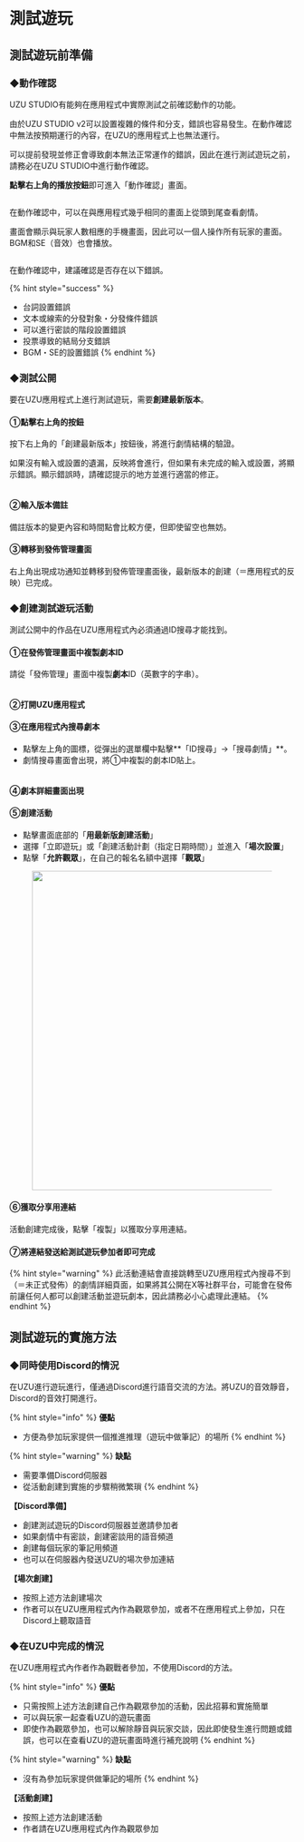 # 測試遊玩

## 測試遊玩前準備

### ◆動作確認

UZU STUDIO有能夠在應用程式中實際測試之前確認動作的功能。

由於UZU STUDIO v2可以設置複雜的條件和分支，錯誤也容易發生。在動作確認中無法按預期運行的內容，在UZU的應用程式上也無法運行。

可以提前發現並修正會導致劇本無法正常運作的錯誤，因此在進行測試遊玩之前，請務必在UZU STUDIO中進行動作確認。

**點擊右上角的播放按鈕**即可進入「動作確認」畫面。

<figure><img src="../../.gitbook/assets/image (44).png" alt=""><figcaption></figcaption></figure>

在動作確認中，可以在與應用程式幾乎相同的畫面上從頭到尾查看劇情。

畫面會顯示與玩家人數相應的手機畫面，因此可以一個人操作所有玩家的畫面。BGM和SE（音效）也會播放。

<figure><img src="../../.gitbook/assets/image (45).png" alt=""><figcaption></figcaption></figure>

在動作確認中，建議確認是否存在以下錯誤。

{% hint style="success" %}
* 台詞設置錯誤
* 文本或線索的分發對象・分發條件錯誤
* 可以進行密談的階段設置錯誤
* 投票導致的結局分支錯誤
* BGM・SE的設置錯誤
{% endhint %}

### ◆測試公開

要在UZU應用程式上進行測試遊玩，需要**創建最新版本**。

#### **①點擊右上角的按鈕**

按下右上角的「創建最新版本」按鈕後，將進行劇情結構的驗證。

如果沒有輸入或設置的遺漏，反映將會進行，但如果有未完成的輸入或設置，將顯示錯誤。顯示錯誤時，請確認提示的地方並進行適當的修正。

<figure><img src="../../.gitbook/assets/image (43).png" alt=""><figcaption></figcaption></figure>

#### ②輸入版本備註

備註版本的變更內容和時間點會比較方便，但即使留空也無妨。

#### ③轉移到發佈管理畫面

右上角出現成功通知並轉移到發佈管理畫面後，最新版本的創建（＝應用程式的反映）已完成。

### ◆創建測試遊玩活動

測試公開中的作品在UZU應用程式內必須通過ID搜尋才能找到。

#### **①在發佈管理畫面中複製劇本ID**

請從「發佈管理」畫面中複製**劇本**ID（英數字的字串）。

<figure><img src="../../.gitbook/assets/image (21).png" alt=""><figcaption></figcaption></figure>

#### **②打開UZU應用程式**

#### **③在應用程式內搜尋劇本**

* 點擊左上角的圖標，從彈出的選單欄中點擊\*\*「ID搜尋」→「搜尋劇情」\*\*。
* 劇情搜尋畫面會出現，將①中複製的劇本ID貼上。

<figure><img src="../../.gitbook/assets/desc.001.png" alt=""><figcaption></figcaption></figure>

#### ④**劇本詳細畫面出現**

#### ⑤**創建活動**

* 點擊畫面底部的「**用最新版創建活動**」
* 選擇「立即遊玩」或「創建活動計劃（指定日期時間）」並進入「**場次設置**」
* 點擊「**允許觀眾**」，在自己的報名名額中選擇「**觀眾**」

<figure><img src="../../.gitbook/assets/image (47).png" alt="" width="563"><figcaption></figcaption></figure>

#### ⑥**獲取分享用連結**

活動創建完成後，點擊「複製」以獲取分享用連結。

#### ⑦**將連結發送給測試遊玩參加者即可完成**

{% hint style="warning" %}
此活動連結會直接跳轉至UZU應用程式內搜尋不到（＝未正式發佈）的劇情詳細頁面，如果將其公開在X等社群平台，可能會在發佈前讓任何人都可以創建活動並遊玩劇本，因此請務必小心處理此連結。
{% endhint %}

## 測試遊玩的實施方法

### ◆同時使用Discord的情況

在UZU進行遊玩進行，僅通過Discord進行語音交流的方法。將UZU的音效靜音，Discord的音效打開進行。

{% hint style="info" %}
**優點**

* 方便為參加玩家提供一個推進推理（遊玩中做筆記）的場所
{% endhint %}

{% hint style="warning" %}
**缺點**

* 需要準備Discord伺服器
* 從活動創建到實施的步驟稍微繁瑣
{% endhint %}

**【Discord準備】**

* 創建測試遊玩的Discord伺服器並邀請參加者
* 如果劇情中有密談，創建密談用的語音頻道
* 創建每個玩家的筆記用頻道
* 也可以在伺服器內發送UZU的場次參加連結

**【場次創建】**

* 按照上述方法創建場次
* 作者可以在UZU應用程式內作為觀眾參加，或者不在應用程式上參加，只在Discord上聽取語音

### ◆在UZU中完成的情況

在UZU應用程式內作者作為觀戰者參加，不使用Discord的方法。

{% hint style="info" %}
**優點**

* 只需按照上述方法創建自己作為觀眾參加的活動，因此招募和實施簡單
* 可以與玩家一起查看UZU的遊玩畫面
* 即使作為觀眾參加，也可以解除靜音與玩家交談，因此即使發生進行問題或錯誤，也可以在查看UZU的遊玩畫面時進行補充說明
{% endhint %}

{% hint style="warning" %}
**缺點**

* 沒有為參加玩家提供做筆記的場所
{% endhint %}

**【活動創建】**

* 按照上述方法創建活動
* 作者請在UZU應用程式內作為觀眾參加
